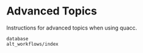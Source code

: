 # Advanced Topics

Instructions for advanced topics when using quacc.

```{toctree}
database
alt_workflows/index
```
